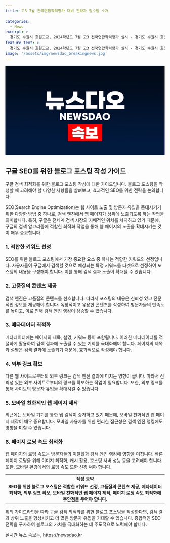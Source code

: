 ```yaml
---
title: 고3 7월 전국연합학력평가 대비 전략과 필수팁 소개

categories:
  - News
excerpt: >
  경기도 수원시 효원고교, 2024학년도 7월 고3 전국연합학력평가 실시 - 경기도 수원시 효원고등학교에서 2024학년도 7월 고3 전국연합학력평가가 실시되었다. 11일 오전에 시험지가 배부되는 모습이 담겨있다.
feature_text: >
  경기도 수원시 효원고교, 2024학년도 7월 고3 전국연합학력평가 실시 - 경기도 수원시 효원고등학교에서 2024학년도 7월 고3 전국연합학력평가가 실시되었다. 11일 오전에 시험지가 배부되는 모습이 담겨있다.
image: '/assets/img/newsdao_breakingnews.jpg'
---
```


<p><img src="/assets/img/newsdao_breakingnews.jpg" alt="firstkoreanews 속보" /></p>

<h2 data-ke-size="size26">구글 SEO를 위한 블로그 포스팅 작성 가이드</h2>

<p>구글 검색 최적화를 위한 블로그 포스팅 작성에 대한 가이드입니다. 블로그 포스팅을 작성할 때 고려해야 할 다양한 사항들을 살펴보고, 효과적인 SEO를 위한 전략을 논의합니다.</p>

<p data-ke-size="size16">SEO(Search Engine Optimization)는 웹 사이트 노출 및 방문자 유입을 증대시키기 위한 다양한 방법 중 하나로, 검색 엔진에서 웹 페이지가 상위에 노출되도록 하는 작업을 의미합니다. 특히, 구글은 전세계 검색 시장의 지배적인 위치를 차지하고 있기 때문에, 구글의 검색 알고리즘에 적합한 최적화 작업을 통해 웹 페이지의 노출을 확대시키는 것이 매우 중요합니다.</p>

<h3>1. 적합한 키워드 선정</h3>

<p data-ke-size="size16">SEO를 위한 블로그 포스팅에서 가장 중요한 요소 중 하나는 적합한 키워드의 선정입니다. 사용자들이 구글에서 검색할 것으로 예상되는 특정 키워드를 타겟으로 선정하여 포스팅의 내용을 구성해야 합니다. 이를 통해 검색 결과 노출이 확대될 수 있습니다.</p>

<h3>2. 고품질의 콘텐츠 제공</h3>

<p data-ke-size="size16">검색 엔진은 고품질의 콘텐츠를 선호합니다. 따라서 포스팅의 내용은 신뢰성 있고 전문적인 정보를 제공해야 합니다. 독창적이고 유용한 콘텐츠를 작성하여 방문자들의 만족도를 높이고, 이로 인해 검색 엔진 랭킹이 상승할 수 있습니다.</p>

<h3>3. 메타데이터 최적화</h3>

<p data-ke-size="size16">메타데이터에는 페이지의 제목, 설명, 키워드 등이 포함됩니다. 이러한 메타데이터를 적절하게 활용하여 검색 결과에 노출될 수 있는 기회를 극대화해야 합니다. 페이지의 제목과 설명은 검색 결과에 노출되기 때문에, 효과적으로 작성해야 합니다.</p>

<h3>4. 외부 링크 확보</h3>

<p data-ke-size="size16">다른 웹 사이트로부터의 외부 링크는 검색 엔진 결과에 미치는 영향이 큽니다. 따라서 신뢰성 있는 외부 사이트로부터의 링크를 확보하는 작업이 필요합니다. 또한, 외부 링크를 통해 사이트의 방문자 유입을 확대시킬 수 있습니다.</p>

<h3>5. 모바일 친화적인 웹 페이지 제작</h3>

<p data-ke-size="size16">최근에는 모바일 기기를 통한 웹 검색이 증가하고 있기 때문에, 모바일 친화적인 웹 페이지 제작이 매우 중요합니다. 모바일 사용자를 위한 편리한 접근성은 검색 엔진 랭킹에도 영향을 미칠 수 있습니다.</p>

<h3>6. 페이지 로딩 속도 최적화</h3>

<p data-ke-size="size16">웹 페이지의 로딩 속도는 방문자들의 이탈률과 검색 엔진 랭킹에 영향을 미칩니다. 빠른 페이지 로딩을 위해 이미지 최적화, 캐시 활용, 호스팅 서버 성능 등을 고려해야 합니다. 또한, 모바일 환경에서의 로딩 속도 또한 신경 써야 합니다.</p>

<table>
  <tr>
    <th>작성 요약</th>
  </tr>
  <tr>
    <td style="text-align: center; height: 17px;"><b>SEO를 위한 블로그 포스팅은 적합한 키워드 선정, 고품질의 콘텐츠 제공, 메타데이터 최적화, 외부 링크 확보, 모바일 친화적인 웹 페이지 제작, 페이지 로딩 속도 최적화에 주안점을 두어야 합니다.</b></td>
  </tr>
</table>

<p data-ke-size="size16">위의 가이드라인을 따라 구글 검색 최적화를 위한 블로그 포스팅을 작성한다면, 검색 결과 상위 노출을 향상시키고 더 많은 방문자 유입을 기대할 수 있습니다. 종합적인 SEO 전략을 구사하여 블로그의 가치를 극대화하는 데 주도적으로 노력해야 합니다.</p>
실시간 뉴스 속보는, <a href="https://newsdao.kr" rel="dofollow">https://newsdao.kr</a>


